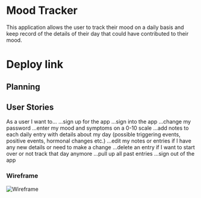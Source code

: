 # Mood Tracker

This application allows the user to track their mood on a daily basis and keep record of the
details of their day that could have contributed to their mood.

# Deploy link


## Planning

## User Stories

As a user I want to...
    ...sign up for the app
    ...sign into the app
    ...change my password
    ...enter my mood and symptoms on a 0-10 scale
    ...add notes to each daily entry with details about my day (possible triggering events, positive events, hormonal changes etc.)
    ...edit my notes or entries if I have any new details or need to make a change
    ...delete an entry if I want to start over or not track that day anymore
    ...pull up all past entries
    ...sign out of the app


### Wireframe
![Wireframe](https://i.ibb.co/GQkN80R/Mood-Tracker-Wireframe-1.jpg)
